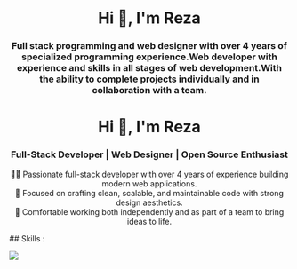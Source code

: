 <h1 align="center">Hi 👋, I'm Reza</h1>
<h3 align="center">Full stack programming and web designer with over 4 years of specialized programming experience.Web developer with experience and skills in  all stages of web development.With the ability to complete projects individually and in collaboration  with a team.</h3>


<h1 align="center">Hi 👋, I'm Reza</h1> <h3 align="center">Full-Stack Developer | Web Designer | Open Source Enthusiast</h3> <p align="center"> 👨‍💻 Passionate full-stack developer with over 4 years of experience building modern web applications.<br> 🎯 Focused on crafting clean, scalable, and maintainable code with strong design aesthetics.<br> 🤝 Comfortable working both independently and as part of a team to bring ideas to life. </p>
## Skills :

<p align="left">
  <a href="https://skillicons.dev">
    <img src="https://skillicons.dev/icons?i=php,laravel,mysql,html,react,css,bootstrap,wordpress" />
  </a>
</p>





